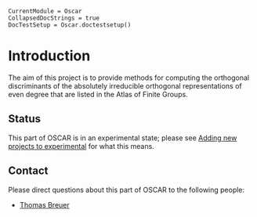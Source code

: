 ```@meta
CurrentModule = Oscar
CollapsedDocStrings = true
DocTestSetup = Oscar.doctestsetup()
```

# Introduction

The aim of this project is to provide methods for computing the
orthogonal discriminants of the absolutely irreducible
orthogonal representations of even degree that are listed in the
Atlas of Finite Groups.

## Status

This part of OSCAR is in an experimental state; please see [Adding new projects to experimental](@ref) for what this means.

## Contact

Please direct questions about this part of OSCAR to the following people:
* [Thomas Breuer](https://www.math.rwth-aachen.de/~Thomas.Breuer/)
